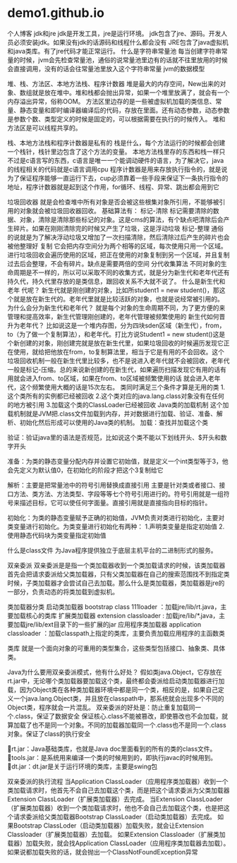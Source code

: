 # demo1.github.io
个人博客
jdk和jre
	jdk是开发工具，jre是运行环境。
	jdk包含了jre、源码。开发人员必须安装jdk。如果没有jdk的话源码和线程什么都会没有
JRE包含了java虚拟机和java类库。有了jre代码才能正常运行。
什么是字符串常量池
每当创建字符串常量的时候，jvm会先检查常量池，通俗的说常量池里边有的话就不往里放用的时候会直接调用，没有的话会往常量池里放入这个字符串常量
jvm的数据模型

堆、栈、方法区、本地方法栈、程序计数器
堆是最大的内存空间，New出来的对象、数组就是放在堆中。堆和栈都会抛出异常，如果一个堆里放满了，就会有一个内存溢出异常，俗称OOM。
方法区里边存的是一些被虚拟机加载的类信息、常量、静态变量和即时编译器编译后的代码，存放在里面。还有动态参数，动态参数是参数个数、类型定义的时候是固定的，可以根据需要在执行的时候传入。
堆和方法区是可以线程共享的。

栈、本地方法栈和程序计数器是私有的
栈是什么，每个方法运行的时候都会创建一个栈针，栈针里边包含了这个方法的变量。
本地方法栈里存的东西和栈一样只不过是c语言写的东西，c语言是唯一一个能调动硬件的语言，为了解决它，java的线程相关的代码就是c语言调用cpu
程序计数器是用来存放执行指令的，就是说为了保证程序能够一直运行下去，cup必须靠着一些手段来保证下一条执行指令的地址，程序计数器就是起到这个作用，for循环、线程、异常、跳出都会用到它

垃圾回收器
就是会检查堆中所有对象是否会被这些根集对象所引用，不能够被引用的对象就会被垃圾回收器回收。
基础算法有：
标记-清除
标记需要清除的数据、对象，清除是清除那些标记的对象。这是cms的算法，有个缺点吧清除后会产生碎片。如果在刚刚清除完的时候又产生了垃圾，这是浮动垃圾
标记-整理
通俗的说就是为了解决浮动垃圾又增加了一次扫描清除，然后清除过后产生的碎片也会被他整理好
复制
它会把内存空间分为两个相等的区域，每次使用只用一个区域。进行垃圾回收会遍历使用的区域，把正在使用的对象复制到另一个区域，并且复制过去后会整理，不会有碎片。缺点是需要两倍的空间
分代收集算法
不同对象的生命周期是不一样的，所以可以采取不同的收集方式，就是分为新生代和老年代还有持久代，持久代里存放的是类信息，跟回收关系不大就不说了。
什么是新生代和老年 代呢？
新生代就是刚创建的对象，比如所student1 = new student()，那这个就是放在新生代的。老年代里就是比较活跃的对象，也就是说经常被引用的。
为什么会分为新生代和老年代？
就是每个对象的生命周期不同，为了更方便的来管理和提高效率，新生代管理刚创建的，老年代管理被频繁使用的
新生代如何晋升为老年代？
比如说这是一个堆内存图，分为四块sden区域（新生代），from，to（为了做一个复制算法），和老年代。打比方说Student1 = new student()这是个新创建的对象，刚创建完就是放在新生代里，如果垃圾回收的时候遍历发现它正在使用，就给把他放在from，to复制算法里，相当于它是有用的不会回收。这个垃圾回收机制一般在新生代里比较多，也不是说进入老年代就不会被回收，老年代一般是标记-压缩。总的来说新创建的在新生代，如果遍历扫描发现它有用的话有用就会进入from、to区域，如果在from、to区域被频繁使用的话 就会进入老年代，这个频繁使用大概的话是15次左右。
类同时满足三个条件才算是无用的类
1.这个类所有的实例都已经被回收
2.这个类对应的java.lang.class对象没有在任何的地方被引用
3.加载这个类的ClassLoader已经被回收
Java类的加载机制
这个加载机制就是JVM把.class文件加载到内存，并对数据进行加载、验证、准备、解析、初始化然后形成可以使用的Java类的机制。
加载：查找并加载这个类

验证：验证java里的语法是否规范，比如说这个类不能以下划线开头、$开头和数字开头

准备：为类的静态变量分配内存并设置它初始值，就是定义一个int类型等于3，他会先定义为默认值0，在初始化的阶段才把这个3复制给它

解析：主要是把常量池中的符号引用替换成直接引用
主要是针对类或者接口、接口方法、类方法、方法类型、字段等等七个符号引用进行的。符号引用就是一组符号来描述目标，它可以使任何字面量。直接引用就是直接指向目标的指针。

初始化：为类的静态变量赋予正确的初始值，JVM负责对类进行初始化，主要对类变量进行初始化。为类变量进行初始化有两种：
1.声明类变量是指定初始值
2.使用静态代码块为类变量指定初始值

什么是class文件
为Java程序提供独立于底层主机平台的二进制形式的服务。

双亲委派
双亲委派是是指一个类加载器收到一个类加载请求的时候，该类加载器首先会把请求委派给父类加载器，只有父类加载器在自己的搜索范围找不到指定类时候，子类加载器才会尝试自己去加载。那么什么是类加载器，类加载器是jre的一部分，负责动态的将类加载到虚拟机。

类加载器分类
启动类加载器 bootstrap class 111loader ：加载jre/lib/rt.java，主要加载核心的类库
扩展类加载器 extension classloader  : 加载jre/lib/*.java，主要加载jre/lib/ext目录下的一些扩展的jar
应用程序类加载器 application classloader ：加载classpath上指定的类库，主要负责加载应用程序的主函数类


类库
就是一个面向对象的可重用的类型集合，这些类型包括接口、抽象类、具体类。


Java为什么要用双亲委派模式，他有什么好处？
假如类java.Object，它存放在rt.jar中，无论哪个类加载器要加载这个类，最终都会委派给启动类加载器进行加载，因为Object类在各种类加载器环境中都是同一个类，相反的是，如果自己定义一个java.lang.Object类，并且放在classpath中，那系统就会出现多个不同的Object类，程序就会一片混乱。
双亲委派的好处是：防止重复加载同一个.class，保证了数据安全
保证核心.class不能被篡改，即使篡改也不会加载，就算加载了也不是同一个对象。不同的加载器加载同一个.class也不是同一个.class对象。保证了class的执行安全


rt.jar：Java基础类库，也就是Java doc里面看到的所有的类的class文件。
tools.jar：是系统用来编译一个类的时候用到的，即执行javac的时候用到。
dt.jar：dt.jar是关于运行环境的类库，主要是swing包

双亲委派的执行流程
当Application ClassLoader（应用程序类加载器）收到一个类加载请求时，他首先不会自己去加载这个类，而是把这个请求委派为父类加载器Extension ClassLoader（扩展类加载器）去完成。
当Extension ClassLoader（扩展类加载器）收到一个类加载请求时，他也不会自己去加载这个类，也是把这个请求委派给父类加载器Bootstrap ClassLoader（启动类加载器）去完成。
如果Bootstrap ClassLoder（启动类加载器）加载失败，就会让Extension Classloader（扩展类加载器）去加载。
如果Extension Classloader（扩展类加载器）加载失败，就会找Application ClassLoader（应用程序类加载器去加载）。
如果说都加载失败的话，就会抛出一个ClassNotFoundException异常
